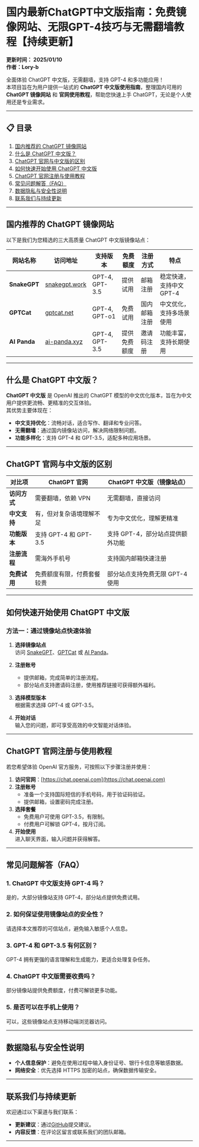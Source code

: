 # 国内最新ChatGPT中文版指南：免费镜像网站、无限GPT-4技巧与无需翻墙教程【持续更新】  

**更新时间： 2025/01/10**  
**作者：Lory-b**  

全面体验 ChatGPT 中文版，无需翻墙，支持 GPT-4 和多功能应用！  
本项目旨在为用户提供一站式的 **ChatGPT 中文版使用指南**，整理国内可用的 **ChatGPT 镜像网站** 和 **官网使用教程**，帮助您快速上手 ChatGPT，无论是个人使用还是专业需求。

---

## 📋 目录  

1. [国内推荐的 ChatGPT 镜像网站](#国内推荐的-chatgpt-镜像网站)  
2. [什么是 ChatGPT 中文版？](#什么是-chatgpt-中文版)  
3. [ChatGPT 官网与中文版的区别](#chatgpt-官网与中文版的区别)  
4. [如何快速开始使用 ChatGPT 中文版](#如何快速开始使用-chatgpt-中文版)  
5. [ChatGPT 官网注册与使用教程](#chatgpt-官网注册与使用教程)  
6. [常见问题解答（FAQ）](#常见问题解答faq)  
7. [数据隐私与安全性说明](#数据隐私与安全性说明)  
8. [联系我们与持续更新](#联系我们与持续更新)  

---

## 国内推荐的 ChatGPT 镜像网站  

以下是我们为您精选的三大高质量 ChatGPT 中文版镜像站点：  

| 网站名称         | 访问地址                                        | 支持版本        | 免费额度   | 注册方式          | 特点                      |  
|------------------|-------------------------------------------------|----------------|-----------|-------------------|---------------------------|  
| **SnakeGPT**    | [snakegpt.work](https://snakegpt.work)          | GPT-4, GPT-3.5 | 提供试用   | 邮箱注册          | 稳定快速，支持中文 GPT-4 |  
| **GPTCat**      | [gptcat.net](https://gptcat.net)                | GPT-4, GPT-o1  | 免费试用   | 国内邮箱注册      | 中文优化，支持多场景使用 |  
| **AI Panda**    | [ai-panda.xyz](https://ai-panda.xyz/login?invite_code=34137c47) | GPT-4, GPT-3.5 | 提供免费额度 | 邀请码注册        | 功能丰富，支持长期使用   |  

---

## 什么是 ChatGPT 中文版？  

**ChatGPT 中文版** 是 OpenAI 推出的 ChatGPT 模型的中文优化版本，旨在为中文用户提供更流畅、更精准的交互体验。  
其优势主要体现在：  
- **中文支持优化**：流畅对话，适合写作、翻译和专业问答。  
- **无需翻墙**：通过国内镜像站访问，解决网络限制问题。  
- **功能多样化**：支持 GPT-4 和 GPT-3.5，适配多种应用场景。  

---

## ChatGPT 官网与中文版的区别  

| 对比项                 | ChatGPT 官网                    | ChatGPT 中文版（镜像站点）         |  
|------------------------|---------------------------------|-----------------------------------|  
| **访问方式**           | 需要翻墙，依赖 VPN             | 无需翻墙，直接访问               |  
| **中文支持**           | 有，但对复杂语境理解不足        | 专为中文优化，理解更精准         |  
| **功能版本**           | 支持 GPT-4 和 GPT-3.5          | 支持 GPT-4，部分站点提供额外功能 |  
| **注册流程**           | 需海外手机号                   | 支持国内邮箱快速注册             |  
| **免费试用**           | 免费额度有限，付费套餐较贵      | 部分站点支持免费无限 GPT-4 使用  |  

---

## 如何快速开始使用 ChatGPT 中文版  

### **方法一：通过镜像站点快速体验**  

1. **选择镜像站点**  
   访问 [SnakeGPT](https://snakegpt.work)、[GPTCat](https://gptcat.net) 或 [AI Panda](https://ai-panda.xyz/login?invite_code=34137c47)。  

2. **注册账号**  
   - 提供邮箱，完成简单的注册流程。  
   - 部分站点支持邀请码注册，使用推荐链接可获得额外福利。  

3. **选择模型版本**  
   根据需求选择 GPT-4 或 GPT-3.5。  

4. **开始对话**  
   输入您的问题，即可享受高效的中文智能对话体验。  

---

## ChatGPT 官网注册与使用教程  

若您希望体验 OpenAI 官方服务，可按照以下步骤注册并使用：  

1. **访问官网**：[https://chat.openai.com](https://chat.openai.com)  
2. **注册账号**  
   - 准备一个支持国际短信的手机号码，用于验证码验证。  
   - 提供邮箱，设置密码完成注册。  
3. **选择套餐**  
   - 免费用户可使用 GPT-3.5，有限制。  
   - 付费用户可解锁 GPT-4，按月订阅。  
4. **开始使用**  
   进入聊天界面，输入问题并获得解答。  

---

## 常见问题解答（FAQ）  

### **1. ChatGPT 中文版支持 GPT-4 吗？**  
是的，大部分镜像站支持 GPT-4，部分站点提供免费试用。  

### **2. 如何保证使用镜像站点的安全性？**  
请选择本文推荐的可信站点，避免输入敏感个人信息。  

### **3. GPT-4 和 GPT-3.5 有何区别？**  
GPT-4 拥有更强的语言理解和生成能力，更适合处理复杂任务。  

### **4. ChatGPT 中文版需要收费吗？**  
部分镜像站提供免费额度，付费可解锁更多功能。  

### **5. 是否可以在手机上使用？**  
可以，这些镜像站点支持移动端浏览器访问。  

---

## 数据隐私与安全性说明  

- **个人信息保护**：避免在使用过程中输入身份证号、银行卡信息等敏感数据。  
- **网络安全**：优先选择 HTTPS 加密的站点，确保数据传输安全。  

---

## 联系我们与持续更新  

欢迎通过以下渠道与我们联系：  
- **更新建议**：通过[GitHub](https://github.com/your-repo)提交建议。  
- **内容反馈**：在评论区留言或联系我们的团队邮箱。  

---
